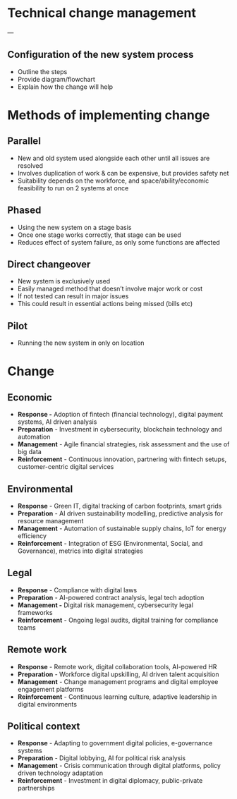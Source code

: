 # Technical change management

—

## Configuration of the new system process

- Outline the steps
- Provide diagram/flowchart
- Explain how the change will help

# Methods of implementing change

## Parallel

- New and old system used alongside each other until all issues are resolved
- Involves duplication of work & can be expensive, but provides safety net
- Suitability depends on the workforce, and space/ability/economic feasibility to run on 2 systems at once

## Phased

- Using the new system on a stage basis
- Once one stage works correctly, that stage can be used
- Reduces effect of system failure, as only some functions are affected

## Direct changeover

- New system is exclusively used
- Easily managed method that doesn’t involve major work or cost
- If not tested can result in major issues
- This could result in essential actions being missed (bills etc)

## Pilot

- Running the new system in only on location

# Change

## Economic

- **Response -** Adoption of fintech (financial technology), digital payment systems, AI driven analysis
- **Preparation** - Investment in cybersecurity, blockchain technology and automation
- **Management** - Agile financial strategies, risk assessment and the use of big data
- **Reinforcement** - Continuous innovation, partnering with fintech setups, customer-centric digital services

## Environmental

- **Response** - Green IT, digital tracking of carbon footprints, smart grids
- **Preparation** - AI driven sustainability modelling, predictive analysis for resource management
- **Management** - Automation of sustainable supply chains, IoT for energy efficiency
- **Reinforcement** - Integration of ESG (Environmental, Social, and Governance), metrics into digital strategies

## Legal

- **Response** - Compliance with digital laws
- **Preparation** - AI-powered contract analysis, legal tech adoption
- **Management -** Digital risk management, cybersecurity legal frameworks
- **Reinforcement** - Ongoing legal audits, digital training for compliance teams

## Remote work

- **Response** - Remote work, digital collaboration tools, AI-powered HR
- **Preparation** - Workforce digital upskilling, AI driven talent acquisition
- **Management** - Change management programs and digital employee engagement platforms
- **Reinforcement** - Continuous learning culture, adaptive leadership in digital environments

## Political context

- **Response** - Adapting to government digital policies, e-governance systems
- **Preparation** - Digital lobbying, AI for political risk analysis
- **Management** - Crisis communication through digital platforms, policy driven technology adaptation
- **Reinforcement** - Investment in digital diplomacy, public-private partnerships